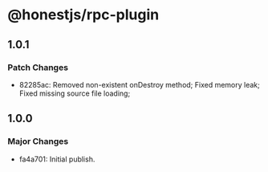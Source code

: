 # @honestjs/rpc-plugin

## 1.0.1

### Patch Changes

- 82285ac: Removed non-existent onDestroy method; Fixed memory leak; Fixed missing source file loading;

## 1.0.0

### Major Changes

- fa4a701: Initial publish.

